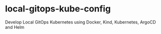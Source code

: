 # local-gitops-kube-config
Develop Local GitOps Kubernetes using Docker, Kind, Kubernetes, ArgoCD and Helm
